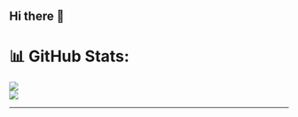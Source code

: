 ## Hi there 👋

# 📊 GitHub Stats:
![](https://github-readme-streak-stats.herokuapp.com/?user=geothomastb&theme=dark&hide_border=false)<br/>
![](https://github-readme-stats.vercel.app/api/top-langs/?username=geothomastb&theme=dark&hide_border=false&include_all_commits=true&count_private=true&layout=compact)

---
